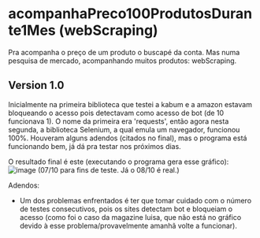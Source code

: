 # acompanhaPreco100ProdutosDurante1Mes (webScraping)
Pra acompanha o preço de um produto o buscapé da conta. Mas numa pesquisa de mercado, acompanhando muitos produtos: webScraping.




## Version 1.0

Inicialmente na primeira biblioteca que testei a kabum e a amazon estavam bloqueando o acesso pois detectavam como acesso de bot (de 10 funcionava 1). O nome da primeira era 'requests', então agora nesta segunda, a biblioteca Selenium, a qual emula um navegador, funcionou 100%. Houveram alguns adendos (citados no final), mas o programa está funcionando bem, já dá pra testar nos próximos dias.

O resultado final é este (executando o programa gera esse gráfico):
![image](https://user-images.githubusercontent.com/30224310/136625419-fa4ad8fb-7c07-456f-8c43-7de30482945e.png)
(07/10 para fins de teste. Já o 08/10 é real.)



Adendos: 
- Um dos problemas enfrentados é ter que tomar cuidado com o número de testes consecutivos, pois os sites detectam bot e bloqueiam o acesso (como foi o caso da magazine luisa, que não está no gráfico devido à esse problema/provavelmente amanhã volte a funcionar).
